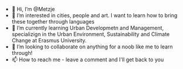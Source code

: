 - 👋 Hi, I’m @Metzje
- 👀 I’m interested in cities, people and art. I want to learn how to bring these together through languages
- 🌱 I’m currently learning Urban Developmetn and Management, specializign in the Urban Environment, Sustainability and Climate Change at Erasmus University.
- 💞️ I’m looking to collaborate on anything for a noob like me to learn through!
- 📫 How to reach me - leave a comment and I'll get back to you

<!---
Metzje/Metzje is a ✨ special ✨ repository because its `README.md` (this file) appears on your GitHub profile.
You can click the Preview link to take a look at your changes.
--->
